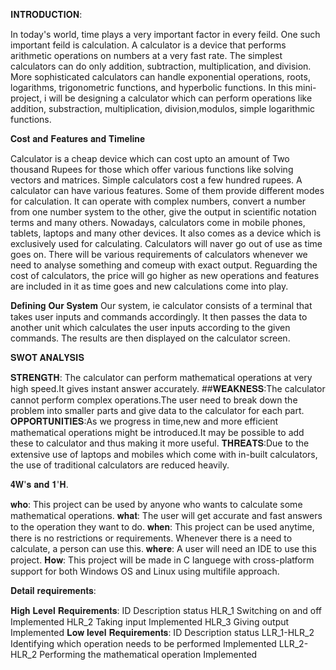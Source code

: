 𝐈𝐍𝐓𝐑𝐎𝐃𝐔𝐂𝐓𝐈𝐎𝐍:

In today's world, time plays a very important factor in every feild. One such important feild is calculation. A calculator is a device that performs arithmetic operations on numbers at a very fast rate. The simplest calculators can do only addition, subtraction, multiplication, and division. More sophisticated calculators can handle exponential operations, roots, logarithms, trigonometric functions, and hyperbolic functions. In this mini-project, i will be designing a calculator which can perform operations like addition, substraction, multiplication, division,modulos,  simple logarithmic functions.

𝐂𝐨𝐬𝐭 𝐚𝐧𝐝 𝐅𝐞𝐚𝐭𝐮𝐫𝐞𝐬 𝐚𝐧𝐝 𝐓𝐢𝐦𝐞𝐥𝐢𝐧𝐞

Calculator is a cheap device which can cost upto an amount of Two thousand Rupees for those which offer various functions like solving vectors and matrices. Simple calculators cost a few hundred rupees.
A calculator can have various features. Some of them provide different modes for calculation. It can operate with complex numbers, convert a number from one number system to the other, give the output in scientific notation terms and many others.
Nowadays, calculators come in mobile phones, tablets, laptops and many other devices. It also comes as a device which is exclusively used for calculating. Calculators will naver go out of use as time goes on. There will be various requirements of calculators whenever we need to analyse something and comeup with exact output. Reguarding the cost of calculators, the price will go higher as new operations and features are included in it as time goes and new calculations come into play.

𝐃𝐞𝐟𝐢𝐧𝐢𝐧𝐠 𝐎𝐮𝐫 𝐒𝐲𝐬𝐭𝐞𝐦
Our system, ie calculator consists of a terminal that takes user inputs and commands accordingly. It then passes the data to another unit which calculates the user inputs according to the given commands. The results are then displayed on the calculator screen.

𝐒𝐖𝐎𝐓 𝐀𝐍𝐀𝐋𝐘𝐒𝐈𝐒
 
 𝐒𝐓𝐑𝐄𝐍𝐆𝐓𝐇: The calculator can perform mathematical operations at very high speed.It gives instant answer accurately.
 ##𝐖𝐄𝐀𝐊𝐍𝐄𝐒𝐒:The calculator cannot perform complex operations.The user need to break down the problem into smaller parts and give data to the calculator for each part.
 𝐎𝐏𝐏𝐎𝐑𝐓𝐔𝐍𝐈𝐓𝐈𝐄𝐒:As we progress in time,new and more efficient mathematical operations might be introduced.It may be possible to add these to calculator and thus making                   it more useful.
  𝐓𝐇𝐑𝐄𝐀𝐓𝐒:Due to the extensive use of laptops and mobiles which come with in-built calculators, the use of traditional calculators are reduced heavily.
  
  𝟒𝐖'𝐬 𝐚𝐧𝐝 𝟏'𝐇.
  
  𝐰𝐡𝐨:
    This project can be used by anyone who wants to calculate some mathematical operations.
𝐰𝐡𝐚𝐭:
    The user will get accurate and fast answers to the operation they want to do.
𝐰𝐡𝐞𝐧:
    This project can be used anytime, there is no restrictions or requirements. Whenever there is a need to calculate, a person can use this.
 𝐰𝐡𝐞𝐫𝐞:
    A user will need an IDE to use this project.
 𝐇𝐨𝐰:
        This project will be made in C languege with cross-platform support for both Windows OS and Linux using multifile approach.
        
        
  𝐃𝐞𝐭𝐚𝐢𝐥 𝐫𝐞𝐪𝐮𝐢𝐫𝐞𝐦𝐞𝐧𝐭𝐬:
  
 𝐇𝐢𝐠𝐡 𝐋𝐞𝐯𝐞𝐥 𝐑𝐞𝐪𝐮𝐢𝐫𝐞𝐦𝐞𝐧𝐭𝐬:
                ID	         Description	        status
               HLR_1	    Switching on and off	Implemented
               HLR_2	     Taking input	        Implemented
               HLR_3	      Giving output	      Implemented
𝐋𝐨𝐰 𝐥𝐞𝐯𝐞𝐥 𝐑𝐞𝐪𝐮𝐢𝐫𝐞𝐦𝐞𝐧𝐭𝐬:
                 ID          	Description	                                          status
            LLR_1-HLR_2    	Identifying which operation needs to be performed	     Implemented
            LLR_2-HLR_2	     Performing the mathematical operation	               Implemented
            
            
        
        
